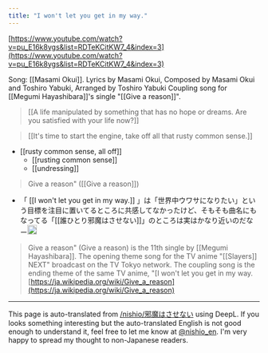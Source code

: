 ```yaml
---
title: "I won't let you get in my way."
---
```


[https://www.youtube.com/watch?v=pu_E16k8ygs&list=RDTeKCitKW7_4&index=3](https://www.youtube.com/watch?v=pu_E16k8ygs&list=RDTeKCitKW7_4&index=3)

Song: [[Masami Okui]].
Lyrics by Masami Okui, Composed by Masami Okui and Toshiro Yabuki, Arranged by Toshiro Yabuki
Coupling song for [[Megumi Hayashibara]]'s single "[[Give a reason]]".

>   [[A life manipulated by something that has no hope or dreams. Are you satisfied with your life now?]]

>  [[It's time to start the engine, take off all that rusty common sense.]]
- [[rusty common sense, all off]]
    - [[rusting common sense]]
    - [[undressing]]

> Give a reason" ([[Give a reason]])
- 「 [[I won't let you get in my way.]] 」は「世界中ウワサになりたい」という目標を注目に置いてるところに共感してなかったけど、そもそも曲名にもなってる「[[誰ひとり邪魔はさせない]]」のところは実はかなり近いのだなー<img src='https://scrapbox.io/api/pages/nishio-en/nishio/icon' alt='nishio.icon' height="19.5"/>

> Give a reason" (Give a reason) is the 11th single by [[Megumi Hayashibara]].
> The opening theme song for the TV anime "[[Slayers]] NEXT" broadcast on the TV Tokyo network. The coupling song is the ending theme of the same TV anime, "[I won't let you get in my way.
[https://ja.wikipedia.org/wiki/Give_a_reason](https://ja.wikipedia.org/wiki/Give_a_reason)


---
This page is auto-translated from [/nishio/邪魔はさせない](https://scrapbox.io/nishio/邪魔はさせない) using DeepL. If you looks something interesting but the auto-translated English is not good enough to understand it, feel free to let me know at [@nishio_en](https://twitter.com/nishio_en). I'm very happy to spread my thought to non-Japanese readers.